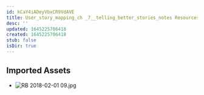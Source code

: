 ```yaml
---
id: kCaY4iADeyVbxCR9VdAVE
title: User_story_mapping_ch _7__telling_better_stories_notes Resources
desc: ''
updated: 1645225706418
created: 1645225706418
stub: false
isDir: true
---
```

## Imported Assets
- ![RB 2018-02-01 09.jpg](/assets/rb-2018-02-01-09.jpg)
